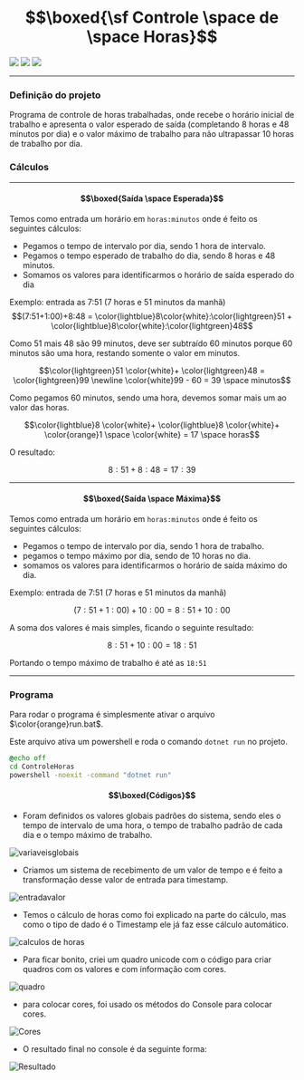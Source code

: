 # $$\boxed{\sf Controle \space de \space Horas}$$

<img src="https://img.shields.io/github/last-commit/F4NT0/Controle_Horas?color=orange">
<img src="https://img.shields.io/badge/Language-C%23-purple">
<img src="https://img.shields.io/badge/.NET%20versionn-6.0-blue">

---

### Definição do projeto

Programa de controle de horas trabalhadas, onde recebe o horário inicial de trabalho e apresenta o valor esperado de saída (completando 8 horas e 48 minutos por dia) e o valor máximo de trabalho para não ultrapassar 10 horas de trabalho por dia.

### Cálculos

---

#### $$\boxed{Saída \space Esperada}$$

Temos como entrada um horário em `horas:minutos` onde é feito os seguintes cálculos:

- Pegamos o tempo de intervalo por dia, sendo 1 hora de intervalo.
- Pegamos o tempo esperado de trabalho do dia, sendo 8 horas e 48 minutos.
- Somamos os valores para identificarmos o horário de saída esperado do dia

Exemplo: entrada as 7:51 (7 horas e 51 minutos da manhã)
$$(7:51+1:00)+8:48 = \color{lightblue}8\color{white}:\color{lightgreen}51 + \color{lightblue}8\color{white}:\color{lightgreen}48$$

Como 51 mais 48 são 99 minutos, deve ser subtraído 60 minutos porque 60 minutos são uma hora, restando somente o valor em minutos.

$$\color{lightgreen}51 \color{white}+ \color{lightgreen}48 = \color{lightgreen}99 \newline \color{white}99 - 60 = 39 \space minutos$$

Como pegamos 60 minutos, sendo uma hora, devemos somar mais um ao valor das horas.

$$\color{lightblue}8 \color{white}+ \color{lightblue}8 \color{white}+ \color{orange}1 \space \color{white} = 17 \space horas$$

O resultado:

$$8:51 + 8:48 = 17:39$$



---

#### $$\boxed{Saída \space Máxima}$$

Temos como entrada um horário em `horas:minutos` onde é feito os seguintes cálculos:

- Pegamos o tempo de intervalo por dia, sendo 1 hora de trabalho.
- pegamos o tempo máximo por dia, sendo de 10 horas no dia.
- somamos os valores para identificarmos o horário de saída máximo do dia.

Exemplo: entrada de 7:51 (7 horas e 51 minutos da manhã)

$$(7:51 + 1:00) + 10:00 = 8:51 + 10:00$$

A soma dos valores é mais simples, ficando o seguinte resultado:

$$8:51 + 10:00 = 18:51$$

Portando o tempo máximo de trabalho é até as `18:51`

---

### Programa

Para rodar o programa é simplesmente ativar o arquivo $\color{orange}run.bat$.

Este arquivo ativa um powershell e roda o comando `dotnet run` no projeto.

```bat
@echo off
cd ControleHoras
powershell -noexit -command "dotnet run"
```

#### $$\boxed{Códigos}$$

- Foram definidos os valores globais padrões do sistema, sendo eles o tempo de intervalo de uma hora, o tempo de trabalho padrão de cada dia e o tempo máximo de trabalho.

![variaveisglobais](https://github.com/F4NT0/Controle_Horas/assets/18719295/a3c862e6-b80a-452c-b832-7e9e846e9239)

- Criamos um sistema de recebimento de um valor de tempo e é feito a transformação desse valor de entrada para timestamp.

![entradavalor](https://github.com/F4NT0/Controle_Horas/assets/18719295/3aadf5fb-a1a1-4d8a-9ec6-40dbcdfc1b8e)

- Temos o cálculo de horas como foi explicado na parte do cálculo, mas como o tipo de dado é o Timestamp ele já faz esse cálculo automático.

![calculos de horas](https://github.com/F4NT0/Controle_Horas/assets/18719295/8bef513b-6f64-4009-94d0-09d08ebb3950)

- Para ficar bonito, criei um quadro unicode com o código para criar quadros com os valores e com informação com cores.

![quadro](https://github.com/F4NT0/Controle_Horas/assets/18719295/b78d32d0-2041-4878-bfe0-801d6efc489c)

- para colocar cores, foi usado os métodos do Console para colocar cores.

![Cores](https://github.com/F4NT0/Controle_Horas/assets/18719295/6dd291c2-57b3-4866-a740-0c4c8572062e)

- O resultado final no console é da seguinte forma:

<img alt="Resultado" src="https://github.com/F4NT0/Controle_Horas/assets/18719295/6372b130-923a-46ff-8ef0-99a69d56d8af">






